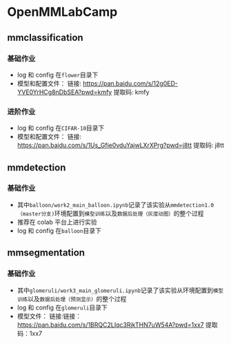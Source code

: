 # OpenMMLabCamp

## mmclassification

### 基础作业

- log 和 config 在`flower`目录下
- 模型和配置文件：
  链接: https://pan.baidu.com/s/12g0ED-YVE0YrHCg8nDbSEA?pwd=kmfy 提取码: kmfy

### 进阶作业

- log 和 config 在`CIFAR-10`目录下
- 模型和配置文件：
  链接: https://pan.baidu.com/s/1Us_Gfie0vduYajwLXrXPrg?pwd=j8tt 提取码: j8tt

## mmdetection

### 基础作业

- 其中`balloon/work2_main_balloon.ipynb`记录了该实验从`mmdetection1.0（master分支)`环境配置到`模型训练`以及`数据后处理（灰度动图）`的整个过程
- 推荐在 colab 平台上进行实验
- log 和 config 在`balloon`目录下

## mmsegmentation

### 基础作业

- 其中`glomeruli/work3_main_glomeruli.ipynb`记录了该实验从环境配置到`模型训练`以及`数据后处理（预测显示）`的整个过程
- log 和 config 在`glomeruli`目录下
- 模型文件：
  链接:链接：https://pan.baidu.com/s/1BRQC2LIqc3RjkTHN7uW54A?pwd=1xx7 提取码：1xx7
